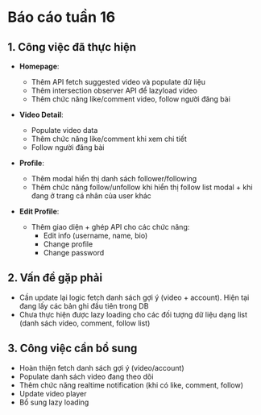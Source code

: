 # Báo cáo tuần 16

## 1. Công việc đã thực hiện

- **Homepage**:

  - Thêm API fetch suggested video và populate dữ liệu
  - Thêm intersection observer API để lazyload video
  - Thêm chức năng like/comment video, follow người đăng bài

- **Video Detail**:

  - Populate video data
  - Thêm chức năng like/comment khi xem chi tiết
  - Follow người đăng bài

- **Profile**:

  - Thêm modal hiển thị danh sách follower/following
  - Thêm chức năng follow/unfollow khi hiển thị follow list modal + khi đang ở trang cá nhân của user khác

- **Edit Profile**:
  - Thêm giao diện + ghép API cho các chức năng:
    - Edit info (username, name, bio)
    - Change profile
    - Change password

## 2. Vấn đề gặp phải

- Cần update lại logic fetch danh sách gợi ý (video + account). Hiện tại đang lấy các bản ghi đầu tiên trong DB
- Chưa thực hiện được lazy loading cho các đối tượng dữ liệu dạng list (danh sách video, comment, follow list)

## 3. Công việc cần bổ sung

- Hoàn thiện fetch danh sách gợi ý (video/account)
- Populate danh sách video đang theo dõi
- Thêm chức năng realtime notification (khi có like, comment, follow)
- Update video player
- Bổ sung lazy loading
